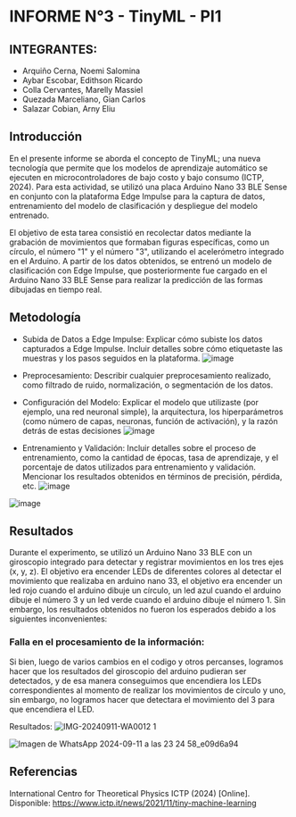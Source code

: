 # INFORME N°3 - TinyML  - PI1

## INTEGRANTES: 
- Arquiño Cerna, Noemi Salomina
- Aybar Escobar, Edithson Ricardo
- Colla Cervantes, Marelly Massiel
- Quezada Marceliano, Gian Carlos
- Salazar Cobian, Arny Eliu

## Introducción
En el presente informe se aborda el concepto de TinyML; una nueva tecnología que permite que los modelos de aprendizaje automático se ejecuten en microcontroladores de bajo costo y bajo consumo (ICTP, 2024). Para esta actividad, se utilizó una placa Arduino Nano 33 BLE Sense en conjunto con la plataforma Edge Impulse para la captura de datos, entrenamiento del modelo de clasificación y despliegue del modelo entrenado. 

El objetivo de esta tarea consistió en recolectar datos mediante la grabación de movimientos que formaban figuras específicas, como un círculo, el número "1" y el número "3", utilizando el acelerómetro integrado en el Arduino. A partir de los datos obtenidos, se entrenó un modelo de clasificación con Edge Impulse, que posteriormente fue cargado en el Arduino Nano 33 BLE Sense para realizar la predicción de las formas dibujadas en tiempo real.

## Metodología
- Subida de Datos a Edge Impulse: Explicar cómo subiste los datos capturados a Edge Impulse. Incluir detalles sobre cómo etiquetaste las muestras y los pasos seguidos en la plataforma.
  ![image](https://github.com/user-attachments/assets/8129bab5-8f62-4d73-a57d-c05b2f172943)
- Preprocesamiento: Describir cualquier preprocesamiento realizado, como filtrado de ruido, normalización, o segmentación de los datos.

- Configuración del Modelo: Explicar el modelo que utilizaste (por ejemplo, una red neuronal simple), la arquitectura, los hiperparámetros (como número de capas, neuronas, función de activación), y la razón detrás de estas decisiones
![image](https://github.com/user-attachments/assets/df447bde-6b7d-4238-9564-ed267f6978f9)

- Entrenamiento y Validación: Incluir detalles sobre el proceso de entrenamiento, como la cantidad de épocas, tasa de aprendizaje, y el porcentaje de datos utilizados para entrenamiento y validación. Mencionar los resultados obtenidos en términos de precisión, pérdida, etc.
![image](https://github.com/user-attachments/assets/62369d4a-0d86-44d8-b7fc-b1a1e0cd2580)

![image](https://github.com/user-attachments/assets/4866b885-086b-4e71-9e27-bce8cfc7cee3)

## Resultados
Durante el experimento, se utilizó un Arduino Nano 33 BLE con un giroscopio integrado para detectar y registrar movimientos en los tres ejes (x, y, z). El objetivo era encender LEDs de diferentes colores al detectar el movimiento que realizaba en arduino nano 33, el objetivo era encender un led rojo cuando el arduino dibuje un círculo, un led azul cuando el arduino dibuje el número 3 y un led verde cuando el arduino dibuje el número 1. Sin embargo, los resultados obtenidos no fueron los esperados debido a los siguientes inconvenientes:

### Falla en el procesamiento de la información:
Si bien, luego de varios cambios en el codigo y otros percanses, logramos hacer que los resultados del giroscopio del arduino pudieran ser detectados, y de esa manera conseguimos que encendiera los LEDs correspondientes al momento de realizar los movimientos de círculo y uno, sin embargo, no logramos hacer que detectara el movimiento del 3 para que encendiera el LED.

Resultados:
![IMG-20240911-WA0012 1](https://github.com/user-attachments/assets/3520e0e9-4222-4bb5-a3c9-c90f4ba5676c)

![Imagen de WhatsApp 2024-09-11 a las 23 24 58_e09d6a94](https://github.com/user-attachments/assets/2f28b441-7869-4a8f-b5cb-fe726aafe25b)


## Referencias
International Centro for Theoretical Physics ICTP (2024) [Online]. Disponible: https://www.ictp.it/news/2021/11/tiny-machine-learning
